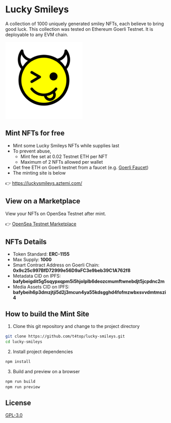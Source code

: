 # Lucky Smileys

A collection of 1000 uniquely generated smiley NFTs, each believe to bring good luck. This collection was tested on Ethereum Goerli Testnet. It is deployable to any EVM chain.

<img src="sample_image.png" alt="A Lucky Smiley NFT" width="240">

## Mint NFTs for free

- Mint some Lucky Smileys NFTs while supplies last
- To prevent abuse,
    - Mint fee set at 0.02 Testnet ETH per NFT
    - Maximum of 2 NFTs allowed per wallet
- Get free ETH on Goerli testnet from a faucet (e.g. [Goerli Faucet](https://goerlifaucet.com/))
- The minting site is below

👉 https://luckysmileys.aztemi.com/

## View on a Marketplace

View your NFTs on OpenSea Testnet after mint.

👉 [OpenSea Testnet Marketplace](https://testnets.opensea.io/collection/lucky-smileys)

## NFTs Details

- Token Standard: **ERC-1155**
- Max Supply: **1000**
- Smart Contract Address on Goerli Chain: **0x9c25c997BfD72999e56D9aFC3e9beb39C1A762f8**
- Metadata CID on IPFS: **bafybeigdit5g5sqypxqpm5i5hjolplb6deozcmumftwnebdjt5jcpdnc2m**
- Media Assets CID on IPFS: **bafybeih6p3dmzjtji5d2j3mcun4ya55kdsgghd4fofmzwbxsvvdmtmszi4**

## How to build the Mint Site

1. Clone this git repository and change to the project directory

```bash
git clone https://github.com/t4top/lucky-smileys.git
cd lucky-smileys
```

2. Install project dependencies

```bash
npm install
```

3. Build and preview on a browser

```bash
npm run build
npm run preview
```

## License

[GPL-3.0](./LICENSE)
